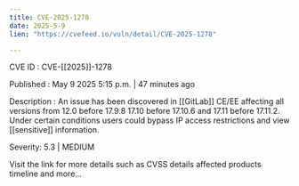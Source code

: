 ```yaml
---
title: CVE-2025-1278
date: 2025-5-9
lien: "https://cvefeed.io/vuln/detail/CVE-2025-1278"

---
```


CVE ID : CVE-[[2025]]-1278

Published :  May 9
2025
5:15 p.m. | 47 minutes ago

Description : An issue has been discovered in [[GitLab]] CE/EE affecting all versions from 12.0 before 17.9.8
17.10 before 17.10.6
and 17.11 before 17.11.2. Under certain conditions users could bypass IP access restrictions and view [[sensitive]] information.

Severity: 5.3 | MEDIUM

Visit the link for more details
such as CVSS details
affected products
timeline
and more...

